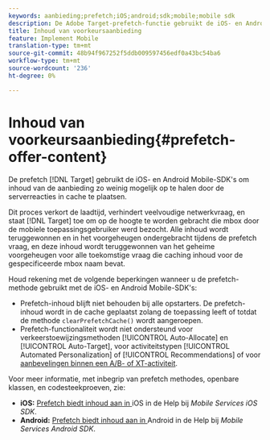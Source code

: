 ```yaml
---
keywords: aanbieding;prefetch;iOS;android;sdk;mobile;mobile sdk
description: De Adobe Target-prefetch-functie gebruikt de iOS- en Android Mobile-SDK's om inhoud van de aanbieding zo weinig mogelijk op te halen door de serverreacties in cache te plaatsen.
title: Inhoud van voorkeursaanbieding
feature: Implement Mobile
translation-type: tm+mt
source-git-commit: 48b94f967252f5ddb009597456edf0a43bc54ba6
workflow-type: tm+mt
source-wordcount: '236'
ht-degree: 0%

---
```



# Inhoud van voorkeursaanbieding{#prefetch-offer-content}

De prefetch [!DNL Target] gebruikt de iOS- en Android Mobile-SDK&#39;s om inhoud van de aanbieding zo weinig mogelijk op te halen door de serverreacties in cache te plaatsen.

Dit proces verkort de laadtijd, verhindert veelvoudige netwerkvraag, en staat [!DNL Target] toe om op de hoogte te worden gebracht die mbox door de mobiele toepassingsgebruiker werd bezocht. Alle inhoud wordt teruggewonnen en in het voorgeheugen ondergebracht tijdens de prefetch vraag, en deze inhoud wordt teruggewonnen van het geheime voorgeheugen voor alle toekomstige vraag die caching inhoud voor de gespecificeerde mbox naam bevat.

Houd rekening met de volgende beperkingen wanneer u de prefetch-methode gebruikt met de iOS- en Android Mobile-SDK&#39;s:

* Prefetch-inhoud blijft niet behouden bij alle opstarters. De prefetch-inhoud wordt in de cache geplaatst zolang de toepassing leeft of totdat de methode `clearPrefetchCache()` wordt aangeroepen.
* Prefetch-functionaliteit wordt niet ondersteund voor verkeerstoewijzingsmethoden [!UICONTROL Auto-Allocate] en [!UICONTROL Auto-Target], voor activiteitstypen [!UICONTROL Automated Personalization] of [!UICONTROL Recommendations] of voor [aanbevelingen binnen een A/B- of XT-activiteit](/help/c-recommendations/recommendations-as-an-offer.md).

Voor meer informatie, met inbegrip van prefetch methodes, openbare klassen, en codesteekproeven, zie:

* **iOS:**  [Prefetch biedt inhoud aan in ](https://experienceleague.adobe.com/docs/mobile-services/ios/target-ios/c-mob-target-prefetch-ios.html) iOS in de Help bij  *Mobile Services iOS SDK*.
* **Android:**  [Prefetch biedt inhoud aan in ](https://experienceleague.adobe.com/docs/mobile-services/android/target-android/c-mob-target-prefetch-android.html) Android in de Help bij  *Mobile Services Android SDK*.
